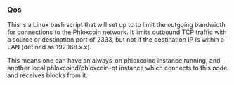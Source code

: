 ### Qos ###

This is a Linux bash script that will set up tc to limit the outgoing bandwidth for connections to the Phloxcoin network. It limits outbound TCP traffic with a source or destination port of 2333, but not if the destination IP is within a LAN (defined as 192.168.x.x).

This means one can have an always-on phloxcoind instance running, and another local phloxcoind/phloxcoin-qt instance which connects to this node and receives blocks from it.
